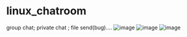 # linux_chatroom
group chat; private chat ; file send(bug)....
![image](https://github.com/guue/linux_chatroom/assets/115855430/d45ff8ac-ad8b-4b72-8e1c-64611835ff34)
![image](https://github.com/guue/linux_chatroom/assets/115855430/1c56b721-932e-4094-bbe4-39d29d862bcd)
![image](https://github.com/guue/linux_chatroom/assets/115855430/36738f3f-3170-438b-b38f-0e04f9f1b279)
